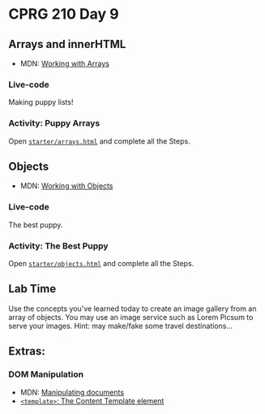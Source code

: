 # CPRG 210 Day 9
## Arrays and innerHTML
- MDN: [Working with Arrays](https://developer.mozilla.org/en-US/docs/Web/JavaScript/Reference/Global_Objects/Array)

### Live-code
Making puppy lists!

### Activity: Puppy Arrays
Open [`starter/arrays.html`](starter/arrays.html) and complete all the Steps.

## Objects
- MDN: [Working with Objects](https://developer.mozilla.org/en-US/docs/Web/JavaScript/Guide/Working_with_Objects)

### Live-code
The best puppy.

### Activity: The Best Puppy
Open [`starter/objects.html`](starter/objects.html) and complete all the Steps.

## Lab Time
Use the concepts you've learned today to create an image gallery from an array of objects. You may use an image service such as Lorem Picsum to serve your images. Hint: may make/fake some travel destinations...

## Extras: 
### DOM Manipulation
- MDN: [Manipulating documents](https://developer.mozilla.org/en-US/docs/Learn/JavaScript/Client-side_web_APIs/Manipulating_documents)
- [`<template>`: The Content Template element](https://developer.mozilla.org/en-US/docs/Web/HTML/Element/template)